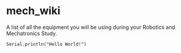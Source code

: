 # mech_wiki
A list of all the equipment you will be using during your Robotics and Mechatronics Study.

```
Serial.println("Hello World!")
```

